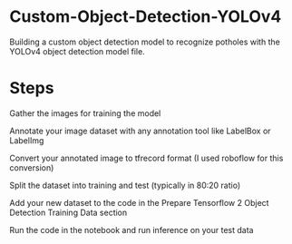 # Custom-Object-Detection-YOLOv4
Building a custom object detection model to recognize potholes with the YOLOv4 object detection model file.

# Steps
Gather the images for training the model

Annotate your image dataset with any annotation tool like LabelBox or LabelImg

Convert your annotated image to tfrecord format (I used roboflow for this conversion)

Split the dataset into training and test (typically in 80:20 ratio)

Add your new dataset to the code in the Prepare Tensorflow 2 Object Detection Training Data section

Run the code in the notebook and run inference on your test data
